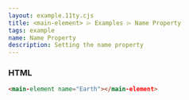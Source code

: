 ```yaml
---
layout: example.11ty.cjs
title: <main-element> ⌲ Examples ⌲ Name Property
tags: example
name: Name Property
description: Setting the name property
---
```


<main-element name="Earth"></main-element>

<h3>HTML</h3>

```html
<main-element name="Earth"></main-element>
```
